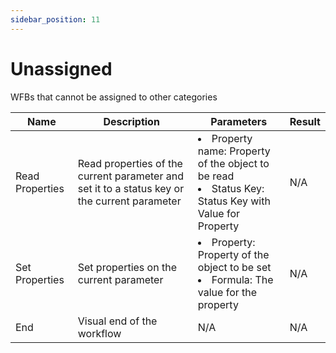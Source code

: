```yaml
---
sidebar_position: 11
---
```


# Unassigned

WFBs that cannot be assigned to other categories

| Name            | Description                                                                                  | Parameters                                                                                                       | Result |
| --------------- | -------------------------------------------------------------------------------------------- | ---------------------------------------------------------------------------------------------------------------- | ------ |
| Read Properties | Read properties of the current parameter and set it to a status key or the current parameter | <li>Property name: Property of the object to be read</li><li>Status Key: Status Key with Value for Property</li> | N/A    |
| Set Properties  | Set properties on the current parameter                                                      | <li>Property: Property of the object to be set</li><li>Formula: The value for the property</li>                  | N/A    |
| End             | Visual end of the workflow                                                                   | N/A                                                                                                              | N/A    |
